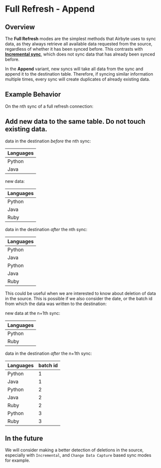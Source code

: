 # Full Refresh - Append

## Overview

The **Full Refresh** modes are the simplest methods that Airbyte uses to sync data, as they always retrieve all available data requested from the source, regardless of whether it has been synced before. This contrasts with [**Incremental sync**](./incremental-append.md), which does not sync data that has already been synced before.

In the **Append** variant, new syncs will take all data from the sync and append it to the destination table. Therefore, if syncing similar information multiple times, every sync will create duplicates of already existing data.

## Example Behavior

On the nth sync of a full refresh connection:

## Add new data to the same table. Do not touch existing data.

data in the destination _before_ the nth sync:

| Languages |
| :--- |
| Python |
| Java |

new data:

| Languages |
| :--- |
| Python |
| Java |
| Ruby |

data in the destination _after_ the nth sync:

| Languages |
| :--- |
| Python |
| Java |
| Python |
| Java |
| Ruby |

This could be useful when we are interested to know about deletion of data in the source. This is possible if we also consider the date, or the batch id from which the data was written to the destination:

new data at the n+1th sync:

| Languages |
| :--- |
| Python |
| Ruby |

data in the destination _after_ the n+1th sync:

| Languages | batch id |
| :--- | :--- |
| Python | 1 |
| Java | 1 |
| Python | 2 |
| Java | 2 |
| Ruby | 2 |
| Python | 3 |
| Ruby | 3 |

## In the future

We will consider making a better detection of deletions in the source, especially with `Incremental`, and `Change Data Capture` based sync modes for example.

